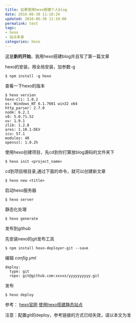 ```yaml
---
title: 如果使用hexo搭建个人blog
date: 2016-06-30 11:10:24
updated: 2016-06-30 11:19:00
permalink: test
tags:
- hexo
- 站点本身
categories: hexo
---
```


这是**新的开始**，我用hexo搭建blog并且写了第一篇文章

hexo的安装，用全局安装，加参数-g
```{bash}
$ npm install -g hexo
```

查看一下hexo的版本
```{bash}
$ hexo version
hexo-cli: 1.0.2
os: Windows_NT 6.1.7601 win32 x64
http_parser: 2.7.0
node: 6.2.1
v8: 5.0.71.52
uv: 1.9.1
zlib: 1.2.8
ares: 1.10.1-DEV
icu: 57.1
modules: 48
openssl: 1.0.2h
```

使用hexo创建项目，先cd到你打算放blog源码的文件夹下
```{bash}
$ hexo init <project_name>
```

cd到项目根目录,通过下面的命令，就可以创建新文章
```{bash}
$ hexo new <title>
```

启动hexo服务器
```{bash}
$ hexo server
```

静态化处理
```{bash}
$ hexo generate
```

发布到github

先安装nexo的git发布工具
```{bash}
$ npm install hexo-deployer-git --save
```

编辑 _config.yml_
```{bash}
deploy:
  type: git
  repo: git@github.com:xxxxx/yyyyyyyyyy.git
```

发布
```{bash}
$ hexo deploy
```

参考：
[hexo官网](https://hexo.io/)
[使用hexo搭建静态站点](http://blog.fens.me/hexo-blog-github/)

注意：配置git的deploy，参考链接的方式已经失效，请以本文为准
